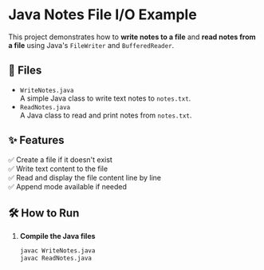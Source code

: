 # Java Notes File I/O Example

This project demonstrates how to **write notes to a file** and **read notes from a file** using Java's `FileWriter` and `BufferedReader`.

## 📂 Files

- `WriteNotes.java`  
  A simple Java class to write text notes to `notes.txt`.  
- `ReadNotes.java`  
  A Java class to read and print notes from `notes.txt`.

## ✨ Features

✅ Create a file if it doesn't exist  
✅ Write text content to the file  
✅ Read and display the file content line by line  
✅ Append mode available if needed  

## 🛠️ How to Run

1. **Compile the Java files**

   ```bash
   javac WriteNotes.java
   javac ReadNotes.java
